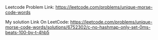 Leetcode Problem Link: https://leetcode.com/problems/unique-morse-code-words

My solution Link On LeetCode: https://leetcode.com/problems/unique-morse-code-words/solutions/6752302/c-no-hashmap-only-set-0ms-beats-100-by-t-4hb5